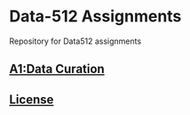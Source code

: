 # Data-512 Assignments
Repository for Data512 assignments

## [A1:Data Curation](./data-512-a1)

## [License](./LICENSE)
